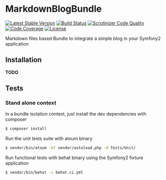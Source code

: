 MarkdownBlogBundle
==================

[![Latest Stable Version](https://poser.pugx.org/matks/markdown-blog-bundle/v/stable.svg)](https://packagist.org/packages/matks/markdown-blog-bundle)
[![Build Status](https://travis-ci.org/matks/MarkdownBlogBundle.svg?branch=master)](https://travis-ci.org/matks/MarkdownBlogBundle)
[![Scrutinizer Code Quality](https://scrutinizer-ci.com/g/matks/MarkdownBlogBundle/badges/quality-score.png?b=master)](https://scrutinizer-ci.com/g/matks/MarkdownBlogBundle/?branch=master)
[![Code Coverage](https://scrutinizer-ci.com/g/matks/MarkdownBlogBundle/badges/coverage.png?b=master)](https://scrutinizer-ci.com/g/matks/MarkdownBlogBundle/?branch=master)
[![License](https://poser.pugx.org/matks/markdown-blog-bundle/license.svg)](https://packagist.org/packages/matks/markdown-blog-bundle)

Markdown files based Bundle to integrate a simple blog in your Symfony2 application

## Installation

__TODO__

## Tests

### Stand alone context

In a bundle isolation context, just install the dev dependencies with composer
```bash
$ composer install
```

Run the unit tests suite with atoum binary
```bash
$ vendor/bin/atoum -bf vendor/autoload.php -d Tests/Unit/
```

Run functional tests with behat binary using the Symfony2 fixture application
```bash
$ vendor/bin/behat -c behat.ci.yml
```
